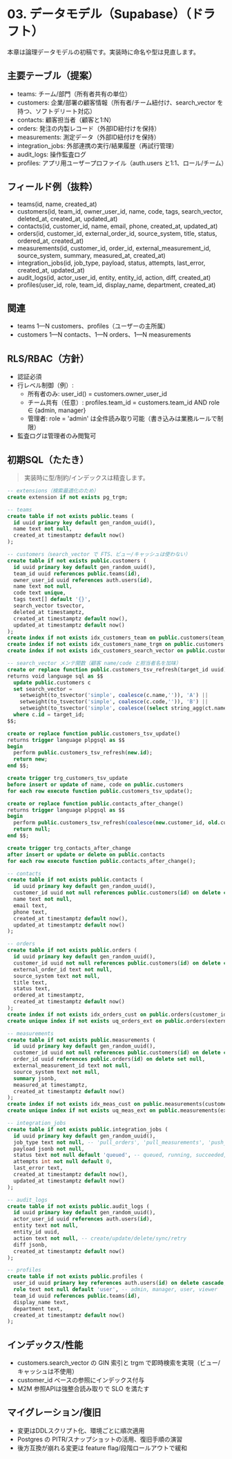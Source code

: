 # 03. データモデル（Supabase）（ドラフト）

本章は論理データモデルの初稿です。実装時に命名や型は見直します。

## 主要テーブル（提案）
- teams: チーム/部門（所有者共有の単位）
- customers: 企業/部署の顧客情報（所有者/チーム紐付け、search_vector を持つ、ソフトデリート対応）
- contacts: 顧客担当者（顧客と1:N）
- orders: 発注の内製レコード（外部ID紐付けを保持）
- measurements: 測定データ（外部ID紐付けを保持）
- integration_jobs: 外部連携の実行/結果履歴（再試行管理）
- audit_logs: 操作監査ログ
- profiles: アプリ用ユーザープロファイル（auth.users と1:1、ロール/チーム）

## フィールド例（抜粋）
- teams(id, name, created_at)
- customers(id, team_id, owner_user_id, name, code, tags, search_vector, deleted_at, created_at, updated_at)
- contacts(id, customer_id, name, email, phone, created_at, updated_at)
- orders(id, customer_id, external_order_id, source_system, title, status, ordered_at, created_at)
- measurements(id, customer_id, order_id, external_measurement_id, source_system, summary, measured_at, created_at)
- integration_jobs(id, job_type, payload, status, attempts, last_error, created_at, updated_at)
- audit_logs(id, actor_user_id, entity, entity_id, action, diff, created_at)
- profiles(user_id, role, team_id, display_name, department, created_at)

## 関連
- teams 1—N customers、profiles（ユーザーの主所属）
- customers 1—N contacts、1—N orders、1—N measurements

## RLS/RBAC（方針）
- 認証必須
- 行レベル制御（例）:
  - 所有者のみ: user_id() = customers.owner_user_id
  - チーム共有（任意）: profiles.team_id = customers.team_id AND role ∈ {admin, manager}
  - 管理者: role = 'admin' は全件読み取り可能（書き込みは業務ルールで制限）
- 監査ログは管理者のみ閲覧可

## 初期SQL（たたき）
> 実装時に型/制約/インデックスは精査します。

```sql
-- extensions（検索最適化のため）
create extension if not exists pg_trgm;

-- teams
create table if not exists public.teams (
  id uuid primary key default gen_random_uuid(),
  name text not null,
  created_at timestamptz default now()
);

-- customers（search_vector で FTS、ビュー/キャッシュは使わない）
create table if not exists public.customers (
  id uuid primary key default gen_random_uuid(),
  team_id uuid references public.teams(id),
  owner_user_id uuid references auth.users(id),
  name text not null,
  code text unique,
  tags text[] default '{}',
  search_vector tsvector,
  deleted_at timestamptz,
  created_at timestamptz default now(),
  updated_at timestamptz default now()
);
create index if not exists idx_customers_team on public.customers(team_id);
create index if not exists idx_customers_name_trgm on public.customers using gin (lower(name) gin_trgm_ops);
create index if not exists idx_customers_search_vector on public.customers using gin (search_vector);

-- search_vector メンテ関数（顧客 name/code と担当者名を加味）
create or replace function public.customers_tsv_refresh(target_id uuid)
returns void language sql as $$
  update public.customers c
  set search_vector =
    setweight(to_tsvector('simple', coalesce(c.name,'')), 'A') ||
    setweight(to_tsvector('simple', coalesce(c.code,'')), 'B') ||
    setweight(to_tsvector('simple', coalesce((select string_agg(ct.name,' ') from public.contacts ct where ct.customer_id = c.id),'')), 'C')
  where c.id = target_id;
$$;

create or replace function public.customers_tsv_update()
returns trigger language plpgsql as $$
begin
  perform public.customers_tsv_refresh(new.id);
  return new;
end $$;

create trigger trg_customers_tsv_update
before insert or update of name, code on public.customers
for each row execute function public.customers_tsv_update();

create or replace function public.contacts_after_change()
returns trigger language plpgsql as $$
begin
  perform public.customers_tsv_refresh(coalesce(new.customer_id, old.customer_id));
  return null;
end $$;

create trigger trg_contacts_after_change
after insert or update or delete on public.contacts
for each row execute function public.contacts_after_change();

-- contacts
create table if not exists public.contacts (
  id uuid primary key default gen_random_uuid(),
  customer_id uuid not null references public.customers(id) on delete cascade,
  name text not null,
  email text,
  phone text,
  created_at timestamptz default now(),
  updated_at timestamptz default now()
);

-- orders
create table if not exists public.orders (
  id uuid primary key default gen_random_uuid(),
  customer_id uuid not null references public.customers(id) on delete cascade,
  external_order_id text not null,
  source_system text not null,
  title text,
  status text,
  ordered_at timestamptz,
  created_at timestamptz default now()
);
create index if not exists idx_orders_cust on public.orders(customer_id);
create unique index if not exists uq_orders_ext on public.orders(external_order_id, source_system);

-- measurements
create table if not exists public.measurements (
  id uuid primary key default gen_random_uuid(),
  customer_id uuid not null references public.customers(id) on delete cascade,
  order_id uuid references public.orders(id) on delete set null,
  external_measurement_id text not null,
  source_system text not null,
  summary jsonb,
  measured_at timestamptz,
  created_at timestamptz default now()
);
create index if not exists idx_meas_cust on public.measurements(customer_id);
create unique index if not exists uq_meas_ext on public.measurements(external_measurement_id, source_system);

-- integration_jobs
create table if not exists public.integration_jobs (
  id uuid primary key default gen_random_uuid(),
  job_type text not null, -- 'pull_orders', 'pull_measurements', 'push_order'
  payload jsonb not null,
  status text not null default 'queued', -- queued, running, succeeded, failed
  attempts int not null default 0,
  last_error text,
  created_at timestamptz default now(),
  updated_at timestamptz default now()
);

-- audit_logs
create table if not exists public.audit_logs (
  id uuid primary key default gen_random_uuid(),
  actor_user_id uuid references auth.users(id),
  entity text not null,
  entity_id uuid,
  action text not null, -- create/update/delete/sync/retry
  diff jsonb,
  created_at timestamptz default now()
);

-- profiles
create table if not exists public.profiles (
  user_id uuid primary key references auth.users(id) on delete cascade,
  role text not null default 'user', -- admin, manager, user, viewer
  team_id uuid references public.teams(id),
  display_name text,
  department text,
  created_at timestamptz default now()
);
```

## インデックス/性能
- customers.search_vector の GIN 索引と trgm で即時検索を実現（ビュー/キャッシュは不使用）
- customer_id ベースの参照にインデックス付与
- M2M 参照APIは強整合読み取りで SLO を満たす

## マイグレーション/復旧
- 変更はDDLスクリプト化、環境ごとに順次適用
- Postgres の PITR/スナップショットの活用、復旧手順の演習
- 後方互換が崩れる変更は feature flag/段階ロールアウトで緩和
